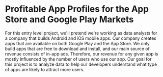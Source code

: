 # Profitable App Profiles for the App Store and Google Play Markets

For this entry level project, we'll pretend we're working as data analysts for a company that builds Android and iOS mobile apps. Our company creates apps that are available on both Google Play and the App Store. We only build apps that are free to download and install, and our main source of revenue consists of in-app ads. Therefore, our revenue for any given app is mostly influenced by the number of users who use our app. Our goal for this project is to analyze data to help our developers understand what type of apps are likely to attract more users.
